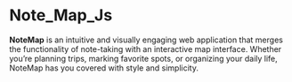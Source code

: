 # Note_Map_Js
**NoteMap** is an intuitive and visually engaging web application that merges the functionality of note-taking with an interactive map interface. Whether you’re planning trips, marking favorite spots, or organizing your daily life, NoteMap has you covered with style and simplicity.
